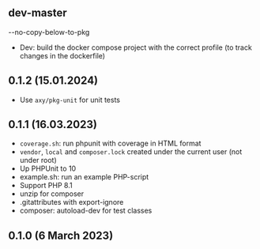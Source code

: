 ## dev-master

--no-copy-below-to-pkg

* Dev: build the docker compose project with the correct profile (to track changes in the dockerfile)

## 0.1.2 (15.01.2024)

* Use `axy/pkg-unit` for unit tests

## 0.1.1 (16.03.2023)

* `coverage.sh`: run phpunit with coverage in HTML format
* `vendor`, `local` and `composer.lock` created under the current user (not under root)
* Up PHPUnit to 10
* example.sh: run an example PHP-script
* Support PHP 8.1
* unzip for composer
* .gitattributes with export-ignore
* composer: autoload-dev for test classes

## 0.1.0 (6 March 2023)
